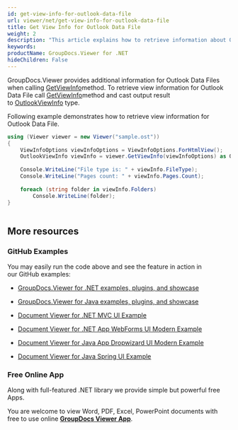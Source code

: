```yaml
---
id: get-view-info-for-outlook-data-file
url: viewer/net/get-view-info-for-outlook-data-file
title: Get View Info for Outlook Data File
weight: 2
description: "This article explains how to retrieve information about Outlook Data File with GroupDocs.Viewer within your .NET applications."
keywords: 
productName: GroupDocs.Viewer for .NET
hideChildren: False
---
```

GroupDocs.Viewer provides additional information for Outlook Data Files when calling [GetViewInfo](https://apireference.groupdocs.com/net/viewer/groupdocs.viewer/viewer/methods/getviewinfo)method. To retrieve view information for Outlook Data File call [GetViewInfo](https://apireference.groupdocs.com/net/viewer/groupdocs.viewer/viewer/methods/getviewinfo)method and cast output result to [OutlookViewInfo](https://apireference.groupdocs.com/net/viewer/groupdocs.viewer.results/outlookviewinfo) type.

Following example demonstrates how to retrieve view information for Outlook Data File.

```csharp
using (Viewer viewer = new Viewer("sample.ost"))
{
    ViewInfoOptions viewInfoOptions = ViewInfoOptions.ForHtmlView();
    OutlookViewInfo viewInfo = viewer.GetViewInfo(viewInfoOptions) as OutlookViewInfo;
 
    Console.WriteLine("File type is: " + viewInfo.FileType);
    Console.WriteLine("Pages count: " + viewInfo.Pages.Count);
    
    foreach (string folder in viewInfo.Folders)
        Console.WriteLine(folder);
}      
      

```

## More resources

### GitHub Examples

You may easily run the code above and see the feature in action in our GitHub examples:

*   [GroupDocs.Viewer for .NET examples, plugins, and showcase](https://github.com/groupdocs-viewer/GroupDocs.Viewer-for-.NET)
    
*   [GroupDocs.Viewer for Java examples, plugins, and showcase](https://github.com/groupdocs-viewer/GroupDocs.Viewer-for-Java)
    
*   [Document Viewer for .NET MVC UI Example](https://github.com/groupdocs-viewer/GroupDocs.Viewer-for-.NET-MVC) 
    
*   [Document Viewer for .NET App WebForms UI Modern Example](https://github.com/groupdocs-viewer/GroupDocs.Viewer-for-.NET-WebForms)
    
*   [Document Viewer for Java App Dropwizard UI Modern Example](https://github.com/groupdocs-viewer/GroupDocs.Viewer-for-Java-Dropwizard)
    
*   [Document Viewer for Java Spring UI Example](https://github.com/groupdocs-viewer/GroupDocs.Viewer-for-Java-Spring)
    

### Free Online App

Along with full-featured .NET library we provide simple but powerful free Apps.

You are welcome to view Word, PDF, Excel, PowerPoint documents with free to use online **[GroupDocs Viewer App](https://products.groupdocs.app/viewer)**.
